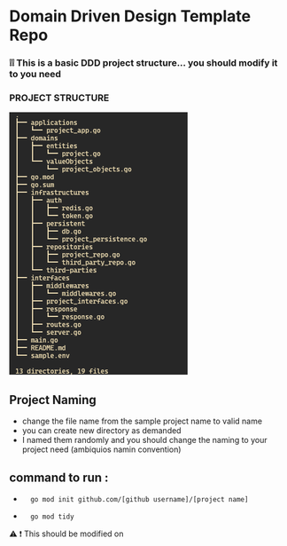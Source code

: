# Domain Driven Design Template Repo

### ❕❕ This is a basic DDD project structure... you should modify it to you need

### PROJECT STRUCTURE

![project tree structure](project_current_structure.png)

## Project Naming

- change the file name from the sample project name to valid name
- you can create new directory as demanded
- I named them randomly and you should change the naming to your project need (ambiquios namin convention)

## command to run :

- ```
    go mod init github.com/[github username]/[project name]
  ```
- ```
    go mod tidy
  ```

⚠️ ❗ This should be modified on
